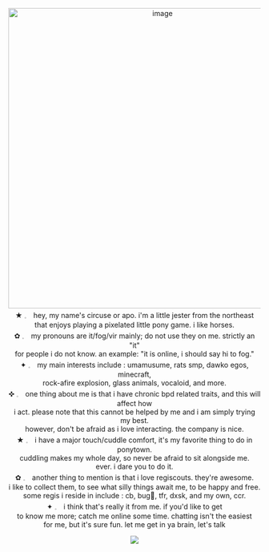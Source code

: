 <p align="center">
<img width="600" height="auto" alt="image" src="https://github.com/user-attachments/assets/00cdd376-cc6e-4c92-b3d2-a8410e0d8c50" />
  <br> ★ 𓈒　hey, my name's circuse or apo. i'm a little jester from the northeast 
  <br> that enjoys playing a pixelated little pony game. i like horses.
  <br> ✿ 𓈒　my pronouns are it/fog/vir mainly; do not use they on me. strictly an "it"
  <br> for people i do not know. an example: "it is online, i should say hi to fog."
  <br> ✦ 𓈒　my main interests include : umamusume, rats smp, dawko egos, minecraft,
  <br> rock-afire explosion, glass animals, vocaloid, and more.
  <br> ✜ 𓈒　one thing about me is that i have chronic bpd related traits, and this will affect how
  <br> i act. please note that this cannot be helped by me and i am simply trying my best.
  <br> however, don't be afraid as i love interacting. the company is nice.
  <br> ★ 𓈒　i have a major touch/cuddle comfort, it's my favorite thing to do in ponytown.
  <br> cuddling makes my whole day, so never be afraid to sit alongside me.
  <br> ever. i dare you to do it.
  <br> ✿ 𓈒　another thing to mention is that i love regiscouts. they're awesome.
  <br> i like to collect them, to see what silly things await me, to be happy and free.
  <br> some regis i reside in include : cb, bug🐛, tfr, dxsk, and my own, ccr.
  <br> ✦ 𓈒　i think that's really it from me. if you'd like to get
  <br> to know me more; catch me online some time. chatting isn't the easiest
  <br> for me, but it's sure fun. let me get in ya brain, let's talk
</p>

<p align="center"
  
![](https://komarev.com/ghpvc/?username=twodoorcinemacIub&color=red)

</p>
